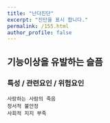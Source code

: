 ```yaml
---
title: "난다진단"
excerpt: "진단을 표시 합니다."
permalink: /155.html
author_profile: false
---
```

## 기능이상을 유발하는 슬픔



### 특성 / 관련요인 / 위험요인

>   

    사랑하는 사람의 죽음
    정서적 불안정
    사회적 지지 부족
